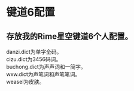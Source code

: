 # 键道6配置
存放我的Rime星空键道6个人配置。
---
danzi.dict为单字全码。  
cizu.dict为3456码词。  
buchong.dict为声声词和一简字。  
wxw.dict为声笔词和声笔笔词。  
weasel为皮肤。
